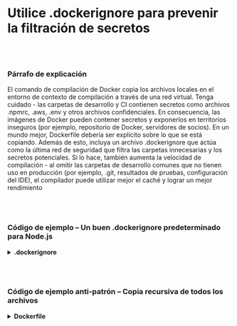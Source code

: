 # Utilice .dockerignore para prevenir la filtración de secretos

<br/><br/>

### Párrafo de explicación

El comando de compilación de Docker copia los archivos locales en el entorno de contexto de compilación a través de una red virtual. Tenga cuidado - las carpetas de desarrollo y CI contienen secretos como archivos .npmrc, .aws, .env y otros archivos confidenciales. En consecuencia, las imágenes de Docker pueden contener secretos y exponerlos en territorios inseguros (por ejemplo, repositorio de Docker, servidores de socios). En un mundo mejor, Dockerfile debería ser explícito sobre lo que se está copiando. Además de esto, incluya un archivo .dockerignore que actúa como la última red de seguridad que filtra las carpetas innecesarias y los secretos potenciales. Si lo hace, también aumenta la velocidad de compilación - al omitir las carpetas de desarrollo comunes que no tienen uso en producción (por ejemplo, .git, resultados de pruebas, configuración del IDE), el compilador puede utilizar mejor el caché y lograr un mejor rendimiento

<br/><br/>

### Código de ejemplo – Un buen .dockerignore predeterminado para Node.js

<details>
<summary><strong>.dockerignore</strong></summary>

```
**/node_modules/
**/.git
**/README.md
**/LICENSE
**/.vscode
**/npm-debug.log
**/coverage
**/.env
**/.editorconfig
**/.aws
**/dist
```

</details>

<br/><br/>

### Código de ejemplo anti-patrón – Copia recursiva de todos los archivos

<details>
<summary><strong>Dockerfile</strong></summary>

```dockerfile
FROM node:12-slim AS build

WORKDIR /usr/src/app
# La siguiente línea copia todo
COPY . .

# El resto viene aquí

```

</details>
